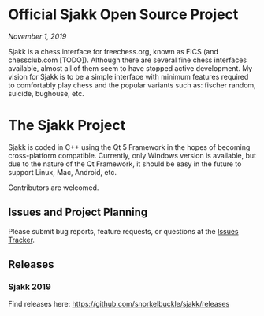 # Official Sjakk Open Source Project

*November 1, 2019*

Sjakk is a chess interface for freechess.org, known as FICS (and chessclub.com
[TODO]).  Although there are several fine chess interfaces available, almost all
of them seem to have stopped active development.  My vision for Sjakk is to be
a simple interface with minimum features required to comfortably  play chess 
and the popular variants such as: fischer random, suicide, bughouse, etc.

# The Sjakk Project

Sjakk is coded in C++ using the Qt 5 Framework in the hopes of becoming cross-platform
compatible.  Currently, only Windows version is available, but due to the nature
of the Qt Framework, it should be easy in the future to support Linux, Mac, 
Android, etc.

Contributors are welcomed.

## Issues and Project Planning

Please submit bug reports, feature requests, or questions at the [Issues Tracker](https://github.com/snorkelbuckle/sjakk/issues).


## Releases

### Sjakk 2019
Find releases here: https://github.com/snorkelbuckle/sjakk/releases

